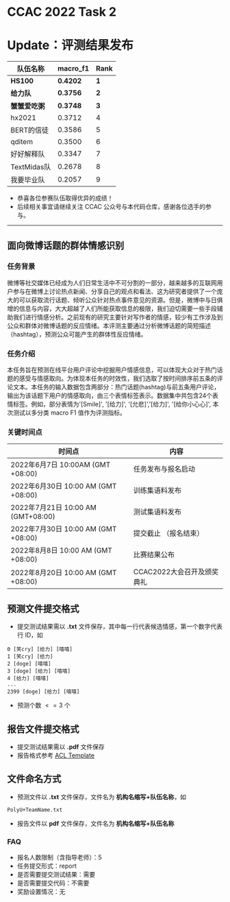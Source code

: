 # CCAC 2022 Task 2

# Update：评测结果发布

| 队伍名称       | macro_f1   | Rank  |
|----------------|------------|-------|
| **HS100**      | **0.4202** | **1** |
| **给力队**     | **0.3756** | **2** |
| **蟹蟹爱吃粥** | **0.3748** | **3** |
| hx2021         | 0.3712     | 4     |
| BERT的信徒     | 0.3586     | 5     |
| qditem         | 0.3500     | 6     |
| 好好解释队     | 0.3347     | 7     |
| TextMidas队    | 0.2678     | 8     |
| 我要毕业队     | 0.2057     | 9     |

- 恭喜各位参赛队伍取得优异的成绩！
- 后续相关事宜请继续关注 CCAC 公众号与本代码仓库，感谢各位选手的参与。

---

## 面向微博话题的群体情感识别

### **任务背景**

微博等社交媒体已经成为人们日常生活中不可分割的一部分，越来越多的互联网用户参与在微博上讨论热点新闻、分享自己的观点和看法、这为研究者提供了一个庞大的可以获取流行话题、倾听公众针对热点事件意见的资源。但是，微博中与日俱增的信息与内容，大大超越了人们所能获取信息的极限，我们迫切需要一些手段辅助我们进行情感分析。之前现有的研究主要针对写作者的情感，较少有工作涉及到公众和群体对微博话题的反应情绪。本评测主要通过分析微博话题的简短描述（hashtag），预测公众可能产生的群体性反应情绪。

### **任务介绍**

本任务旨在预测在线平台用户评论中挖掘用户情感信息，可以体现大众对于热门话题的感受与情感取向。为体现本任务的时效性，我们选取了按时间排序前五条的评论文本。本任务的输入数据包含两部分：热门话题(hashtag)与前五条用户评论，输出为该话题下用户的情感取向，由三个表情标签表示。数据集中共包含24个表情标签。例如，部分表情为'[Smile]', '[给力]', '[允悲]','[给力]', '[给你小心心]', 本次测试以多分类 macro F1 值作为评测指标。

### 关键时间点

| 时间点                               | 内容                        |
| ----------------------------------- | -------------------------- |
| 2022年6月7日 10:00AM (GMT +08:00)   | 任务发布与报名启动         |
| 2022年6月30日 10:00 AM (GMT +08:00) | 训练集语料发布             |
| 2022年7月21日 10:00 AM (GMT+08:00)  | 测试集语料发布             |
| 2022年7月30日 10:00 AM (GMT +08:00) | 提交截止 （报名结束）      |
| 2022年8月8日 10:00 AM (GMT +08:00)  | 比赛结果公布               |
| 2022年8月20日 10:00 AM (GMT +08:00) | CCAC2022大会召开及颁奖典礼 |

## **预测文件提交格式**

- 提交测试结果需以 **.txt** 文件保存，其中每一行代表候选情感，第一个数字代表行 ID，如

```
0 [笑cry] [给力] [嘻嘻] 
1 [笑cry] [给力] 
2 [doge] [嘻嘻] 
3 [doge] [给力] [嘻嘻] 
4 [给力] [嘻嘻]
...
2399 [doge] [给力] [嘻嘻]
```
- 预测个数 $<=3$ 个

## **报告文件提交格式**
- 提交测试结果需以 **.pdf** 文件保存
- 报告格式参考 [ACL Template](https://www.overleaf.com/latex/templates/template-for-2-columns-acl-proceedings-style/bdxxrbqzsmpv)

## **文件命名方式**

- 预测文件以 **.txt** 文件保存，文件名为 **机构名缩写+队伍名称**，如
```
PolyU+TeamName.txt
```

- 报告文件以 **pdf** 文件保存，文件名为 **机构名缩写+队伍名称**

### FAQ

- 报名人数限制（含指导老师）：5
- 任务提交形式：report
- 是否需要提交测试结果：需要
- 是否需要提交代码：不需要
- 奖励设置情况：无
